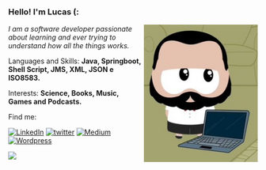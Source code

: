 ### Hello! I'm Lucas (:
<img align='right' src="https://github.com/lucascunha/lucascunha/blob/main/lucas-funko.png" width="230">
<p><em>I am a software developer passionate about learning and ever trying to understand how all the things works.</a>
 </em></p>
 
<p align="left">
  Languages and Skills: <strong>Java, Springboot, Shell Script,
JMS,  XML, JSON e ISO8583. </strong>
</p>

<p align="left">
  Interests: <strong>Science, Books, Music, Games and 
Podcasts. </strong>
</p>


<p align="left">
Find me:
</p>

[![LinkedIn](https://img.shields.io/badge/LinkedIn-0077B5?style=for-the-badge&logo=linkedin&logoColor=white)](https://www.linkedin.com/in/lucascunha/)
[![twitter](https://img.shields.io/badge/twitter-1DA1F2?style=for-the-badge&logo=twitter&logoColor=white)](https://twitter.com/LcasCunha)
[![Medium](https://img.shields.io/badge/Medium-12100E?style=for-the-badge&logo=medium&logoColor=white)](https://medium.com/@lucas-cunha)
[![Wordpress](https://img.shields.io/badge/Wordpress-21759B?style=for-the-badge&logo=wordpress&logoColor=white)](https://lcscunha.wordpress.com/)



<div>
  <a href="https://github.com/lucascunha"> <img height="180em" src="https://github-readme-stats.vercel.app/api?username=lucascunha&show_icons=true&theme=tokyonight&include_all_commits=true&count_private=true"/>

<!--
**lucascunha/lucascunha** is a ✨ _special_ ✨ repository because its `README.md` (this file) appears on your GitHub profile.

Here are some ideas to get you started:
- 🔭 I’m currently working on ...
- 🌱 I’m currently learning ...
- 👯 I’m looking to collaborate on ...
- 🤔 I’m looking for help with ...
- 💬 Ask me about ...
- 📫 How to reach me: ...
- 😄 Pronouns: ...
- ⚡ Fun fact: ...
-->
